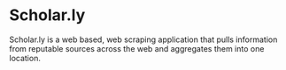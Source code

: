 # Scholar.ly
Scholar.ly is a web based, web scraping application that pulls information from reputable sources across the web and aggregates them into one location. 
